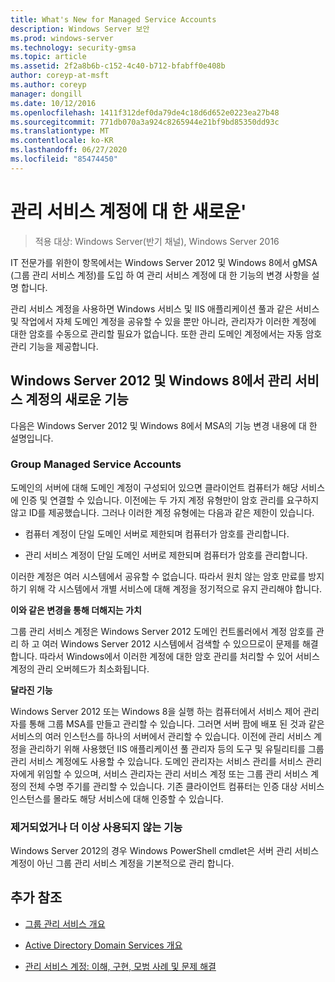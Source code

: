 ```yaml
---
title: What's New for Managed Service Accounts
description: Windows Server 보안
ms.prod: windows-server
ms.technology: security-gmsa
ms.topic: article
ms.assetid: 2f2a8b6b-c152-4c40-b712-bfabff0e408b
author: coreyp-at-msft
ms.author: coreyp
manager: dongill
ms.date: 10/12/2016
ms.openlocfilehash: 1411f312def0da79de4c18d6d652e0223ea27b48
ms.sourcegitcommit: 771db070a3a924c8265944e21bf9bd85350dd93c
ms.translationtype: MT
ms.contentlocale: ko-KR
ms.lasthandoff: 06/27/2020
ms.locfileid: "85474450"
---
```

# <a name="what39s-new-for-managed-service-accounts"></a>관리 서비스 계정에 대 한 새로운&#39;

>적용 대상: Windows Server(반기 채널), Windows Server 2016

IT 전문가를 위한이 항목에서는 Windows Server 2012 및 Windows 8에서 gMSA (그룹 관리 서비스 계정)를 도입 하 여 관리 서비스 계정에 대 한 기능의 변경 사항을 설명 합니다.

관리 서비스 계정을 사용하면 Windows 서비스 및 IIS 애플리케이션 풀과 같은 서비스 및 작업에서 자체 도메인 계정을 공유할 수 있을 뿐만 아니라, 관리자가 이러한 계정에 대한 암호를 수동으로 관리할 필요가 없습니다. 또한 관리 도메인 계정에서는 자동 암호 관리 기능을 제공합니다.

## <a name="whats-new-for-managed-service-accounts-in-windows-server-2012-and-windows-8"></a><a name="versions"></a>Windows Server 2012 및 Windows 8에서 관리 서비스 계정의 새로운 기능
다음은 Windows Server 2012 및 Windows 8에서 MSA의 기능 변경 내용에 대 한 설명입니다.

### <a name="group-managed-service-accounts"></a>Group Managed Service Accounts
도메인의 서버에 대해 도메인 계정이 구성되어 있으면 클라이언트 컴퓨터가 해당 서비스에 인증 및 연결할 수 있습니다. 이전에는 두 가지 계정 유형만이 암호 관리를 요구하지 않고 ID를 제공했습니다. 그러나 이러한 계정 유형에는 다음과 같은 제한이 있습니다.

-   컴퓨터 계정이 단일 도메인 서버로 제한되며 컴퓨터가 암호를 관리합니다.

-   관리 서비스 계정이 단일 도메인 서버로 제한되며 컴퓨터가 암호를 관리합니다.

이러한 계정은 여러 시스템에서 공유할 수 없습니다. 따라서 원치 않는 암호 만료를 방지하기 위해 각 시스템에서 개별 서비스에 대해 계정을 정기적으로 유지 관리해야 합니다.

**이와 같은 변경을 통해 더해지는 가치**

그룹 관리 서비스 계정은 Windows Server 2012 도메인 컨트롤러에서 계정 암호를 관리 하 고 여러 Windows Server 2012 시스템에서 검색할 수 있으므로이 문제를 해결 합니다. 따라서 Windows에서 이러한 계정에 대한 암호 관리를 처리할 수 있어 서비스 계정의 관리 오버헤드가 최소화됩니다.

**달라진 기능**

Windows Server 2012 또는 Windows 8을 실행 하는 컴퓨터에서 서비스 제어 관리자를 통해 그룹 MSA를 만들고 관리할 수 있습니다. 그러면 서버 팜에 배포 된 것과 같은 서비스의 여러 인스턴스를 하나의 서버에서 관리할 수 있습니다. 이전에 관리 서비스 계정을 관리하기 위해 사용했던 IIS 애플리케이션 풀 관리자 등의 도구 및 유틸리티를 그룹 관리 서비스 계정에도 사용할 수 있습니다. 도메인 관리자는 서비스 관리를 서비스 관리자에게 위임할 수 있으며, 서비스 관리자는 관리 서비스 계정 또는 그룹 관리 서비스 계정의 전체 수명 주기를 관리할 수 있습니다. 기존 클라이언트 컴퓨터는 인증 대상 서비스 인스턴스를 몰라도 해당 서비스에 대해 인증할 수 있습니다.

### <a name="removed-or-deprecated-functionality"></a><a name="interoperability"></a>제거되었거나 더 이상 사용되지 않는 기능
Windows Server 2012의 경우 Windows PowerShell cmdlet은 서버 관리 서비스 계정이 아닌 그룹 관리 서비스 계정을 기본적으로 관리 합니다.

## <a name="additional-references"></a>추가 참조

-   [그룹 관리 서비스 개요](group-managed-service-accounts-overview.md)

-   [Active Directory Domain Services 개요](active-directory-domain-services-overview.md)

-   [관리 서비스 계정: 이해, 구현, 모범 사례 및 문제 해결](https://blogs.technet.com/b/askds/archive/20../managed-service-accounts-understanding-implementing-best-practices-and-troubleshooting.aspx)


